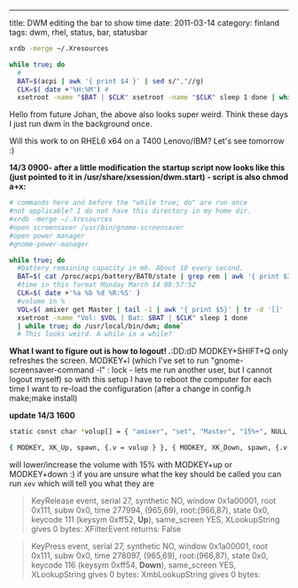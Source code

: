 ---
title: DWM editing the bar to show time
date: 2011-03-14
category: finland
tags: dwm, rhel, status, bar, statusbar

```bash
xrdb -merge ~/.Xresources

while true; do 
  #
  BAT=$(acpi | awk '{ print $4 }' | sed s/","//g)
  CLK=$( date +'%H:%M') #
  xsetroot -name "$BAT | $CLK" xsetroot -name "$CLK" sleep 1 done | while true; do ~/bin/dwm; done
```

Hello from future Johan, the above also looks super weird. Think these days I just run dwm in the background once.

Will this work to on RHEL6 x64 on a T400 Lenovo/IBM? Let's see tomorrow :)

**14/3 0900- after a little modification the startup script now looks like this (just pointed to it in /usr/share/xsession/dwm.start) - script is also chmod a+x:**

```bash
# commands here and before the "while true; do" are run once
#not applicable? I do not have this directory in my home dir.
#xrdb -merge ~/.Xresources
#open screensaver /usr/bin/gnome-screensaver
#open power manager
#gnome-power-manager

while true; do
  #battery remaining capacity in mh. About 10 every second.
  BAT=$( cat /proc/acpi/battery/BAT0/state | grep rem | awk '{ print $3 }' )
  #time in this format Monday March 14 08:57:52
  CLK=$( date +'%a %b %d %R:%S' )
  #volume in %
  VOL=$( amixer get Master | tail -1 | awk '{ print $5}' | tr -d '[]' )
  xsetroot -name "Vol: $VOL | Bat: $BAT | $CLK" sleep 1 done 
  | while true; do /usr/local/bin/dwm; done`
  # This looks weird. A while in a while?
```

**What I want to figure out is how to logout! .**:DD:dD MODKEY+SHIFT+Q only refreshes the screen. MODKEY+l (which I've set to run "gnome-screensaver-command -l" : lock - lets me run another user, but I cannot logout myself) so with this setup I have to reboot the computer for each time I want to re-load the configuration (after a change in config.h make;make install)

**update 14/3 1600**

```bash
static const char *volup[] = { "amixer", "set", "Master", "15%+", NULL }; static const char*voldown[] = { "amixer", "set", "Master", "15%-", NULL };

{ MODKEY, XK_Up, spawn, {.v = volup } }, { MODKEY, XK_Down, spawn, {.v = voldown } },
```

will lower/increase the volume with 15% with MODKEY+up or MODKEY+down :) if you are unsure what the key should be called you can run `xev` which will tell you what they are

> KeyRelease event, serial 27, synthetic NO, window 0x1a00001, root 0x111, subw 0x0, time 277994, (965,69), root:(966,87), state 0x0, keycode 111 (keysym 0xff52, **Up**), same\_screen YES, XLookupString gives 0 bytes: XFilterEvent returns: False

> KeyPress event, serial 27, synthetic NO, window 0x1a00001, root 0x111, subw 0x0, time 278097, (965,69), root:(966,87), state 0x0, keycode 116 (keysym 0xff54, **Down**), same\_screen YES, XLookupString gives 0 bytes: XmbLookupString gives 0 bytes:
